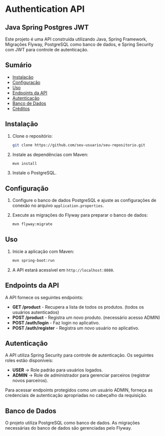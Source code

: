 # Authentication API

## Java Spring Postgres JWT

Este projeto é uma API construída utilizando Java, Spring Framework, Migrações Flyway, PostgreSQL como banco de dados, e Spring Security com JWT para controle de autenticação.

## Sumário

- [Instalação](#instalação)
- [Configuração](#configuração)
- [Uso](#uso)
- [Endpoints da API](#endpoints-da-api)
- [Autenticação](#autenticação)
- [Banco de Dados](#banco-de-dados)
- [Créditos](#créditos)

## Instalação

1. Clone o repositório:
    ```bash
    git clone https://github.com/seu-usuario/seu-repositorio.git
    ```

2. Instale as dependências com Maven:
    ```bash
    mvn install
    ```

3. Instale o PostgreSQL.

## Configuração

1. Configure o banco de dados PostgreSQL e ajuste as configurações de conexão no arquivo `application.properties`.

2. Execute as migrações do Flyway para preparar o banco de dados:
    ```bash
    mvn flyway:migrate
    ```

## Uso

1. Inicie a aplicação com Maven:
    ```bash
    mvn spring-boot:run
    ```

2. A API estará acessível em `http://localhost:8080`.

## Endpoints da API

A API fornece os seguintes endpoints:

- **GET /product** - Recupera a lista de todos os produtos. (todos os usuários autenticados)
- **POST /product** - Registra um novo produto. (necessário acesso ADMIN)
- **POST /auth/login** - Faz login no aplicativo.
- **POST /auth/register** - Registra um novo usuário no aplicativo.

## Autenticação

A API utiliza Spring Security para controle de autenticação. Os seguintes roles estão disponíveis:

- **USER** -> Role padrão para usuários logados.
- **ADMIN** -> Role de administrador para gerenciar parceiros (registrar novos parceiros).

Para acessar endpoints protegidos como um usuário ADMIN, forneça as credenciais de autenticação apropriadas no cabeçalho da requisição.

## Banco de Dados

O projeto utiliza PostgreSQL como banco de dados. As migrações necessárias do banco de dados são gerenciadas pelo Flyway.
